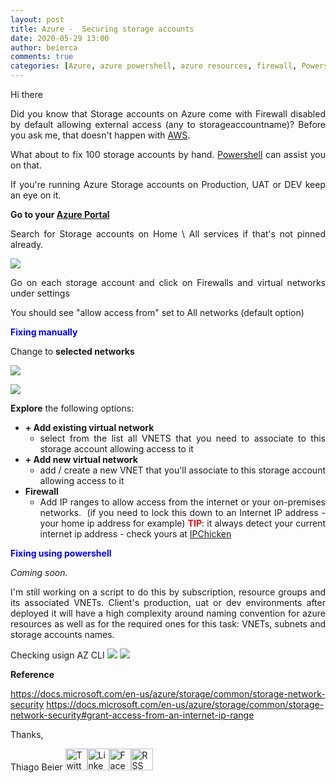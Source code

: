```yaml
---
layout: post
title: Azure -  Securing storage accounts
date: 2020-05-29 13:00
author: beierca
comments: true
categories: [Azure, azure powershell, azure resources, firewall, Powershell, Security, storage account, Tips, Troubleshooting]
---
```

<p style="text-align:justify;">Hi there</p>
<p style="text-align:justify;">Did you know that Storage accounts on Azure come with Firewall disabled by default allowing external access (any to storageaccountname)? Before you ask me, that doesn't happen with <a href="https://aws.amazon.com/premiumsupport/knowledge-center/secure-s3-resources/" target="_blank" rel="noopener">AWS</a>.</p>
<p style="text-align:justify;">What about to fix 100 storage accounts by hand. <a href="https://docs.microsoft.com/en-us/azure/storage/common/storage-network-security#grant-access-from-an-internet-ip-range" target="_blank" rel="noopener">Powershell</a> can assist you on that.</p>
<p style="text-align:justify;">If you're running Azure Storage accounts on Production, UAT or DEV keep an eye on it.</p>
<p style="text-align:justify;"><strong>Go to your <a href="https://portal.azure.com" target="_blank" rel="noopener">Azure Portal</a></strong></p>
<p style="text-align:justify;">Search for Storage accounts on Home \ All services if that's not pinned already.</p>
<img style="max-width:100%;" src="https://thiagobeierblog.blob.core.windows.net/posts/azure/storageaccounts/2.png" />
<p style="text-align:justify;">Go on each storage account and click on Firewalls and virtual networks under settings</p>
<p style="text-align:justify;">You should see "allow access from" set to All networks (default option)</p>
<p style="text-align:justify;"><span style="color:#0000ff;"><strong>Fixing manually</strong></span></p>
<p style="text-align:justify;">Change to <strong>selected networks</strong></p>
<p style="text-align:justify;"><img style="max-width:100%;" src="https://thiagobeierblog.blob.core.windows.net/posts/azure/storageaccounts/1.png" /></p>
<p style="text-align:justify;"></p>
<p style="text-align:justify;"><img style="max-width:100%;" src="https://thiagobeierblog.blob.core.windows.net/posts/azure/storageaccounts/5.png" /></p>
<p style="text-align:justify;"><strong>Explore</strong> the following options:</p>

<ul style="text-align:justify;">
	<li>
<div><strong>+ Add existing virtual network</strong></div>
<ul>
	<li>select from the list all VNETS that you need to associate to this storage account allowing access to it</li>
</ul>
</li>
	<li>
<div><strong>+ Add new virtual network</strong></div>
<ul>
	<li>add / create a new VNET that you'll associate to this storage account allowing access to it</li>
</ul>
</li>
	<li>
<div><strong><span style="color:var(--color-text);">Firewall</span></strong></div>
<ul>
	<li>
<div><span style="color:var(--color-text);">Add IP ranges to allow access from the internet or your on-premises networks.</span><span style="color:var(--color-text);">  (if you need to lock this down to an Internet IP address - your home ip address for example) <span style="color:#ff0000;"><strong>TIP</strong></span>: it always detect your current internet ip address - check yours at <a href="https://www.ipchicken.com" target="_blank" rel="noopener">IPChicken</a></span></div></li>
</ul>
</li>
</ul>
<p style="text-align:justify;"><span style="color:#0000ff;"><strong>Fixing using powershell</strong></span></p>
<p style="text-align:justify;"><em>Coming soon.</em></p>
<p style="text-align:justify;">I'm still working on a script to do this by subscription, resource groups and its associated VNETs. Client's production, uat or dev environments after deployed it will have a high complexity around naming convention for azure resources as well as for the required ones for this task: VNETs, subnets and storage accounts names.</p>
Checking usign AZ CLI

<img style="max-width:100%;" src="https://thiagobeierblog.blob.core.windows.net/posts/azure/storageaccounts/7.png" />

<img style="max-width:100%;" src="https://thiagobeierblog.blob.core.windows.net/posts/azure/storageaccounts/8.png" />

<strong>Reference</strong>

<a href="https://docs.microsoft.com/en-us/azure/storage/common/storage-network-security" target="_blank" rel="noopener">https://docs.microsoft.com/en-us/azure/storage/common/storage-network-security</a>
<a href="https://docs.microsoft.com/en-us/azure/storage/common/storage-network-security#grant-access-from-an-internet-ip-range" target="_blank" rel="noopener">https://docs.microsoft.com/en-us/azure/storage/common/storage-network-security#grant-access-from-an-internet-ip-range</a>

Thanks,

Thiago Beier
<a href="https://twitter.com/thiagobeier"><img title="Twitter" src="https://socialmediawidgets.files.wordpress.com/2014/03/twitter1.png" alt="Twitter" width="35" height="35" /></a><a href="https://www.linkedin.com/in/tbeier/"><img title="LinkedIn" src="https://socialmediawidgets.files.wordpress.com/2014/03/linkedin1.png" alt="LinkedIn" width="35" height="35" /></a><a href="https://www.facebook.com/TheBeier/"><img title="Facebook" src="https://socialmediawidgets.files.wordpress.com/2014/03/facebook1.png" alt="Facebook" width="35" height="35" /></a><a href="https://thiagobeier.wordpress.com/feed/"><img title="RSS" src="https://socialmediawidgets.files.wordpress.com/2014/03/rss1.png" alt="RSS" width="35" height="35" /></a>
